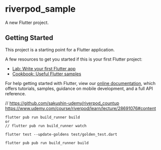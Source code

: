 # riverpod_sample

A new Flutter project.

## Getting Started

This project is a starting point for a Flutter application.

A few resources to get you started if this is your first Flutter project:

- [Lab: Write your first Flutter app](https://flutter.dev/docs/get-started/codelab)
- [Cookbook: Useful Flutter samples](https://flutter.dev/docs/cookbook)

For help getting started with Flutter, view our
[online documentation](https://flutter.dev/docs), which offers tutorials,
samples, guidance on mobile development, and a full API reference.

// https://github.com/sakushin-udemy/riverpod_countup
https://www.udemy.com/course/riverpod/learn/lecture/28691076#content


```shell
flutter pub run build_runner build
or 
// flutter pub run build_runner watch
```

```shell
flutter test --update-goldens test/golden_test.dart
```

```shell
flutter pub pub run build_runner build
```